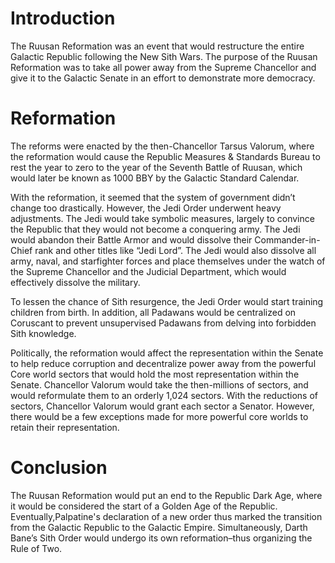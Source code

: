 # Introduction

The Ruusan Reformation was an event that would restructure the entire Galactic Republic following the New Sith Wars.
The purpose of the Ruusan Reformation was to take all power away from the Supreme Chancellor and give it to the Galactic Senate in an effort to demonstrate more democracy.

# Reformation

The reforms were enacted by the then-Chancellor Tarsus Valorum, where the reformation  would cause the Republic Measures & Standards Bureau to rest the year to zero to the year of the Seventh Battle of Ruusan, which would later be known as 1000 BBY by the Galactic Standard Calendar.

With the reformation, it seemed that the system of government didn’t change too drastically.
However, the Jedi Order underwent heavy adjustments.
The Jedi would take symbolic measures, largely to convince the Republic that they would not become a conquering army.
The Jedi would abandon their Battle Armor and would dissolve their Commander-in-Chief rank and other titles like “Jedi Lord”.
The Jedi would also dissolve all army, naval, and starfighter forces and place themselves under the watch of the Supreme Chancellor and the Judicial Department, which would effectively dissolve the military.

To lessen the chance of Sith resurgence, the Jedi Order would start training children from birth.
In addition, all Padawans would be centralized on Coruscant to prevent unsupervised Padawans from delving into forbidden Sith knowledge.

Politically, the reformation would affect the representation within the Senate to help reduce corruption and decentralize power away from the powerful Core world sectors that would hold the most representation within the Senate.
Chancellor Valorum would take the then-millions of sectors, and would reformulate them to an orderly 1,024 sectors.
With the reductions of sectors, Chancellor Valorum would grant each sector a Senator.
However, there would be a few exceptions made for more powerful core worlds to retain their representation.

# Conclusion

The Ruusan Reformation would put an end to the Republic Dark Age, where it would be considered the start of a Golden Age of the  Republic.
Eventually,Palpatine's declaration of a new order thus marked the transition from the Galactic Republic to the Galactic Empire.
Simultaneously, Darth Bane’s Sith Order would undergo its own reformation–thus organizing the Rule of Two.

